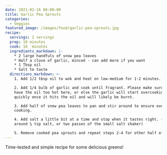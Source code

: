 ```yaml
---
date: 2021-02-16 00:00:00
title: Garlic Pea Sprouts
categories:
  - Veggies
featured_image: /images/food/garlic-pea-sprouts.jpg
recipe:
  servings: 2 servings
  prep: 10 minutes
  cook: 10  minutes
  ingredients_markdown: |-
    * 2 large handfuls of snow pea leaves
    * Half a clove of garlic, minced - can add more if you want
    * 1 Tbsp oil
    * Salt to taste
  directions_markdown: >-
    1. Add 1/2 tbsp oil to wok and heat on low-medium for 1-2 minutes.

    2. Add 1/4 bulb of garlic and cook until fragrant. Please make sure NOT to
    have the oil too hot here, or else the garlic will start overcooking very
    quickly once it hits the oil and will likely be burnt.

    3. Add half of snow pea leaves to pan and stir around to ensure even
    cooking.

    4. Add salt a little bit at a time and stop when it tastes right. (usually
    around ¼ tsp salt, or two passes of the small salt shaker)

    5. Remove cooked pea sprouts and repeat steps 2-4 for other half of leaves.
---
```


Time-tested and simple recipe for some delicious greens\!
